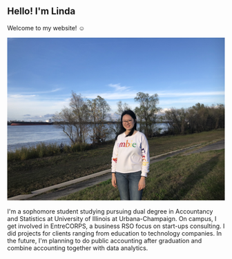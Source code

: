 ## Hello! I'm Linda

Welcome to my website! :relaxed:

![my picture](IMG_6503.jpg)

I'm a sophomore student studying pursuing dual degree in Accountancy and Statistics at University of Illinois at Urbana-Champaign. On campus, I get involved in EntreCORPS, a business RSO focus on start-ups consulting. I did projects for clients ranging from education to technology companies. In the future, I'm planning to do public accounting after graduation and combine accounting together with data analytics. 

